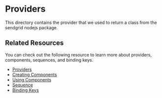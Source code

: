 # Providers

This directory contains the provider that we used to return a class from the
sendgrid nodejs package.

## Related Resources

You can check out the following resource to learn more about providers,
components, sequences, and binding keys.

- [Providers](http://loopback.io/doc/en/lb4/Creating-components.html#providers)
- [Creating Components](http://loopback.io/doc/en/lb4/Creating-components.html)
- [Using Components](http://loopback.io/doc/en/lb4/Components.html)
- [Sequence](http://loopback.io/doc/en/lb4/Sequence.html)
- [Binding Keys](http://loopback.io/doc/en/lb4/Decorators.html)
